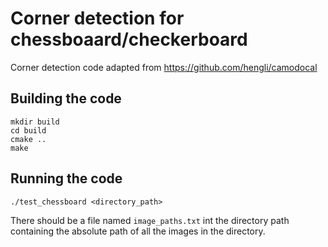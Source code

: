 # Corner detection for chessboaard/checkerboard
Corner detection code adapted from https://github.com/hengli/camodocal

## Building the code
```
mkdir build
cd build
cmake ..
make
```

## Running the code
```
./test_chessboard <directory_path>
```
There should be a file named ```image_paths.txt``` int the directory path containing the absolute path of all the images in the directory.